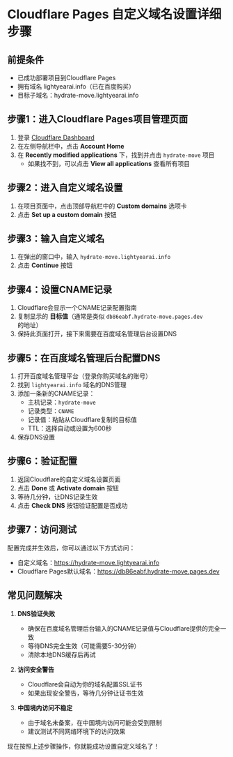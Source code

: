 # Cloudflare Pages 自定义域名设置详细步骤

## 前提条件
- 已成功部署项目到Cloudflare Pages
- 拥有域名 lightyearai.info（已在百度购买）
- 目标子域名：hydrate-move.lightyearai.info

## 步骤1：进入Cloudflare Pages项目管理页面

1. 登录 [Cloudflare Dashboard](https://dash.cloudflare.com)
2. 在左侧导航栏中，点击 **Account Home**
3. 在 **Recently modified applications** 下，找到并点击 `hydrate-move` 项目
   - 如果找不到，可以点击 **View all applications** 查看所有项目

## 步骤2：进入自定义域名设置

1. 在项目页面中，点击顶部导航栏中的 **Custom domains** 选项卡
2. 点击 **Set up a custom domain** 按钮

## 步骤3：输入自定义域名

1. 在弹出的窗口中，输入 `hydrate-move.lightyearai.info`
2. 点击 **Continue** 按钮

## 步骤4：设置CNAME记录

1. Cloudflare会显示一个CNAME记录配置指南
2. 复制显示的 **目标值**（通常是类似 `db86eabf.hydrate-move.pages.dev` 的地址）
3. 保持此页面打开，接下来需要在百度域名管理后台设置DNS

## 步骤5：在百度域名管理后台配置DNS

1. 打开百度域名管理平台（登录你购买域名的账号）
2. 找到 `lightyearai.info` 域名的DNS管理
3. 添加一条新的CNAME记录：
   - 主机记录：`hydrate-move`
   - 记录类型：`CNAME`
   - 记录值：粘贴从Cloudflare复制的目标值
   - TTL：选择自动或设置为600秒
4. 保存DNS设置

## 步骤6：验证配置

1. 返回Cloudflare的自定义域名设置页面
2. 点击 **Done** 或 **Activate domain** 按钮
3. 等待几分钟，让DNS记录生效
4. 点击 **Check DNS** 按钮验证配置是否成功

## 步骤7：访问测试

配置完成并生效后，你可以通过以下方式访问：
- 自定义域名：https://hydrate-move.lightyearai.info
- Cloudflare Pages默认域名：https://db86eabf.hydrate-move.pages.dev

## 常见问题解决

1. **DNS验证失败**
   - 确保在百度域名管理后台输入的CNAME记录值与Cloudflare提供的完全一致
   - 等待DNS完全生效（可能需要5-30分钟）
   - 清除本地DNS缓存后再试

2. **访问安全警告**
   - Cloudflare会自动为你的域名配置SSL证书
   - 如果出现安全警告，等待几分钟让证书生效

3. **中国境内访问不稳定**
   - 由于域名未备案，在中国境内访问可能会受到限制
   - 建议测试不同网络环境下的访问效果

现在按照上述步骤操作，你就能成功设置自定义域名了！